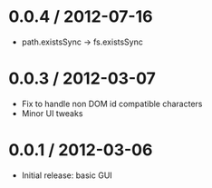 0.0.4 / 2012-07-16
==================

* path.existsSync -> fs.existsSync


0.0.3 / 2012-03-07
==================

* Fix to handle non DOM id compatible characters
* Minor UI tweaks

0.0.1 / 2012-03-06
==================

* Initial release: basic GUI
